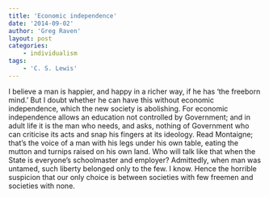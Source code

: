 ```yaml
---
title: 'Economic independence'
date: '2014-09-02'
author: 'Greg Raven'
layout: post
categories:
    - individualism
tags:
    - 'C. S. Lewis'
---
```


I believe a man is happier, and happy in a richer way, if he has ‘the freeborn mind.’ But I doubt whether he can have this without economic independence, which the new society is abolishing. For economic independence allows an education not controlled by Government; and in adult life it is the man who needs, and asks, nothing of Government who can criticise its acts and snap his fingers at its ideology. Read Montaigne; that’s the voice of a man with his legs under his own table, eating the mutton and turnips raised on his own land. Who will talk like that when the State is everyone’s schoolmaster and employer? Admittedly, when man was untamed, such liberty belonged only to the few. I know. Hence the horrible suspicion that our only choice is between societies with few freemen and societies with none.